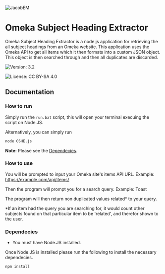 ![JacobEM](https://jacobem.com/assets/media/JacobEM.png)


# Omeka Subject Heading Extractor

Omeka Subject Heading Extractor is a node.js application for retrieving the all subject headings from an Omeka website.
This application uses the Omeka API to get all items which it then formats into a custom JSON object. This object is then searched through and then all duplicates are discarded.


![Version: 3.2](https://img.shields.io/badge/Version-3.2-00e0a7)

![License: CC BY-SA 4.0](https://img.shields.io/badge/License-CC--BY--SA-776bff)
## Documentation

### How to run

Simply run the `run.bat` script, this will open your terminal execuing the script on Node.JS.

Alternatively, you can simply run
```bash
node OSHE.js
```

**Note:** Please see the [Dependecies](#dependecies).

### How to use

You will be prompted to input your Omeka site's items API URL. Example: https://example.com/api/items/

Then the program will prompt you for a search query. Example: Toast

The program will then return non duplicated values related* to your query.

*If an item had the query you are searching for, it would count other subjects found on that particular item to be 'related', and therefor shown to the user.

### Dependecies

* You must have Node.JS installed.

Once Node.JS is installed please run the following to install the necessary dependecies.
```bash
npm install
```
